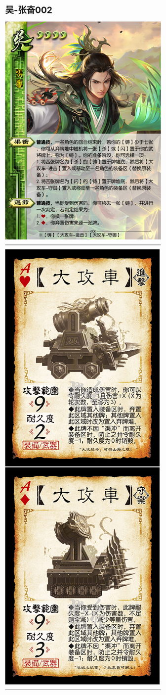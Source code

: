 # 吴-张奋002

![吴-张奋002](../assets/吴-张奋002.jfif)

---

![吴-张奋002-渠冲-大攻车-进击](../assets/吴-张奋002-渠冲-大攻车-进击.jpg)
![吴-张奋002-渠冲-大攻车-守御](../assets/吴-张奋002-渠冲-大攻车-守御.jpg)

---